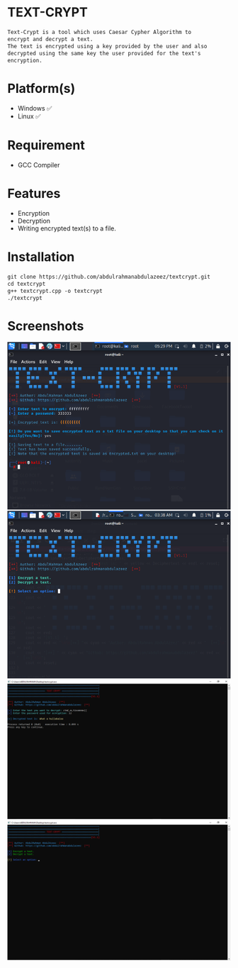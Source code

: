 # TEXT-CRYPT
```
Text-Crypt is a tool which uses Caesar Cypher Algorithm to 
encrypt and decrypt a text.
The text is encrypted using a key provided by the user and also 
decrypted using the same key the user provided for the text's encryption.
```

# Platform(s)
* Windows  ✅
* Linux    ✅

# Requirement
* GCC Compiler

# Features
* Encryption
* Decryption
* Writing encrypted text(s) to a file.

# Installation
``` 
git clone https://github.com/abdulrahmanabdulazeez/textcrypt.git
cd textcrypt
g++ textcrypt.cpp -o textcrypt
./textcrypt
```

# Screenshots
![1](demo/scr1.png)
![3](demo/scr4.png)
![2](demo/scr2.png)
![4](demo/scr3.png)



